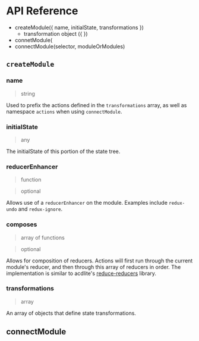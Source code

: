 # API Reference

- createModule({ name, initialState, transformations })
  - transformation object ({ })
- connetModule(
- connectModule(selector, moduleOrModules)

## `createModule`

### name
> string

Used to prefix the actions defined in the `transformations` array, as well as namespace `actions` when using `connectModule`.

### initialState
> any

The initialState of this portion of the state tree.

### reducerEnhancer
> function

> optional

Allows use of a `reducerEnhancer` on the module. Examples include `redux-undo` and `redux-ignore`.

### composes
> array of functions

> optional

Allows for composition of reducers. Actions will first run through the current module's reducer, and then through this array of reducers in order. The implementation is similar to acdlite's [reduce-reducers](https://github.com/acdlite/reduce-reducers) library.

### transformations
> array

An array of objects that define state transformations.


## connectModule
